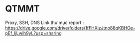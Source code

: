 # QTMMT
Proxy, SSH, DNS
Link thư mục report : https://drive.google.com/drive/folders/1fFHXizJtno88qKBHOe-pEf_ljLwih9yL?usp=sharing
